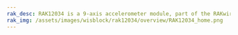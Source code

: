 ```yaml
---
rak_desc: RAK12034 is a 9-axis accelerometer module, part of the RAKwireless WisBlock Sensor series. It is based on BMX160 Bosch Sensor, which is a highly integrated low-power 9-axis sensor providing precise acceleration, angular rate, and geomagnetic measurement in each spatial direction.
rak_img: /assets/images/wisblock/rak12034/overview/RAK12034_home.png
---
```

<rk-redirect to="/Product-Categories/WisBlock/RAK12034/Overview/" />